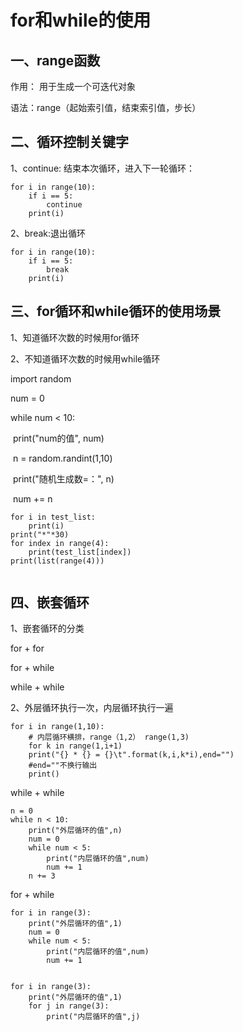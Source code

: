 # for和while的使用

## 一、range函数

作用： 用于生成一个可迭代对象

语法：range（起始索引值，结束索引值，步长）



## 二、循环控制关键字

1、continue: 结束本次循环，进入下一轮循环：

```
for i in range(10):
	if i == 5:
		continue
	print(i)
```

2、break:退出循环

```
for i in range(10):
	if i == 5:
		break
	print(i)
```

## 三、for循环和while循环的使用场景

1、知道循环次数的时候用for循环

2、不知道循环次数的时候用while循环

import random

num = 0

while num < 10:

​	print("num的值", num)

​	n = random.randint(1,10)

​	print("随机生成数=：", n)

​	num += n

```
for i in test_list:
	print(i)
print("*"*30)
for index in range(4):
	print(test_list[index])
print(list(range(4)))


```

## 四、嵌套循环

1、嵌套循环的分类

for + for

for + while

while + while 

2、外层循环执行一次，内层循环执行一遍



```
for i in range(1,10):
	# 内层循环横排，range（1,2） range(1,3)
	for k in range(1,i+1)
	print("{} * {} = {}\t".format(k,i,k*i),end="")
	#end=""不换行输出
	print()
```

while + while

```
n = 0
while n < 10:
	print("外层循环的值",n)
	num = 0
	while num < 5:
		print("内层循环的值",num)
		num += 1
	n += 3
```

for + while

```
for i in range(3):
	print("外层循环的值",1)
	num = 0
	while num < 5:
		print("内层循环的值",num)
		num += 1
	
```

```
for i in range(3):
	print("外层循环的值",1)
	for j in range(3):
		print("内层循环的值",j)
		
```

